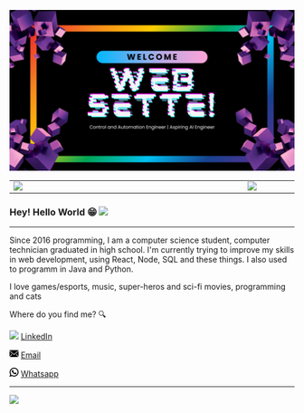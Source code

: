 
![Capa Git](https://github.com/WeberSouzaWeb/WeberSouzaWeb/blob/main/image/Capa_Git.png)  


<center>
  <table>
    <tr>
        <td><img width="400px" align="left" src="https://github-readme-stats.vercel.app/api/top-langs/?username=WeberSouzaWeb&hide=html&layout=compact&theme=dark" /></td>
        <td><img width="495px" align="left" src="https://github-readme-stats.vercel.app/api?username=WeberSouzaWeb&theme=dark"/></td>
    </tr>   
  </table>
</center>  

### Hey! Hello World 😁 <img src="https://github.com/leticiadasilva/leticiadasilva/blob/main/images/Hi.gif" width="30px">

---

Since 2016 programming, I am a computer science student, computer technician graduated in high school. 
I'm currently trying to improve my skills in web development, using React, Node, SQL and these things. I also used to programm in Java and Python.



I love games/esports, music, super-heros and sci-fi movies, programming and cats 

Where do you find me? :mag:  


<a href="https://www.linkedin.com/in/marciogpc/"><img src="https://github.com/KozielGPC/KozielGPC/blob/main/image/icons8-linkedin.svg" width="16"></img></a> [LinkedIn](https://www.linkedin.com/in/marciogpc/)  

<a href="mailto:gpcgabriel0@gmail.com"><img src="https://github.com/WeberSouzaWeb/WeberSouzaWeb/blob/main/image/email-svgrepo-com.svg" width="16"></img></a> [Email](mailto:weberv.souza@gmail.com)  

<a href="https://wa.me/553598283676?text=Come%20through%20the%20github"><img src="https://github.com/WeberSouzaWeb/WeberSouzaWeb/blob/main/image/whatsapp-svgrepo-com.svg" width="16" background="white"></img></a> [Whatsapp](https://wa.me/553598283676?text=Come%20through%20the%20github) 

---  

![](https://komarev.com/ghpvc/?username=WeberSouzaWeb&color=blue&style=flat)
